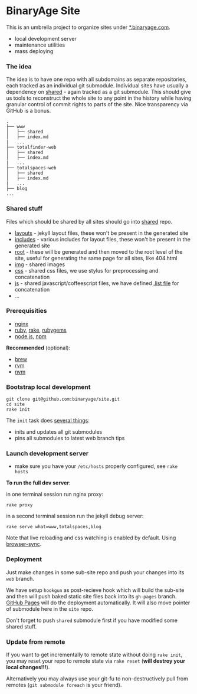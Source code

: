 # BinaryAge Site

This is an umbrella project to organize sites under [*.binaryage.com](http://www.binaryage.com).

  * local development server
  * maintenance utilities
  * mass deploying

### The idea

The idea is to have one repo with all subdomains as separate repositories, each tracked as an individual git submodule. 
Individual sites have usually a dependency on [shared](/binaryage/shared) - again tracked as a git submodule. 
This should give us tools to reconstruct the whole site to any point in the history while having granular control of commit 
rights to parts of the site. Nice transparency via GitHub is a bonus.

    .
    ├── www
    │   ├── shared
    │   ├── index.md
    |   ...
    ├── totalfinder-web
    │   ├── shared
    │   ├── index.md
    |   ...
    ├── totalspaces-web
    │   ├── shared
    │   ├── index.md
    |   ...
    ├── blog
    ...

### Shared stuff

Files which should be shared by all sites should go into [shared](/binaryage/shared) repo.

  * [layouts](https://github.com/binaryage/shared/tree/master/layouts) - jekyll layout files, these won't be present in the 
  generated site
  * [includes](https://github.com/binaryage/shared/tree/master/includes) - various includes for layout files, these won't be 
  present in the generated site
  * [root](https://github.com/binaryage/shared/tree/master/root) - these will be generated and then moved to the 
  root level of the site, useful for generating the same page for all sites, like 404.html
  * [img](https://github.com/binaryage/shared/tree/master/img) - shared images
  * [css](https://github.com/binaryage/shared/tree/master/css) - shared css files, we use stylus for preprocessing and 
  concatenation
  * [js](https://github.com/binaryage/shared/tree/master/js) - shared javascript/coffeescript files, we have defined 
  [.list file](https://github.com/binaryage/shared/blob/master/js/code.list) for concatenation
  * ...

### Prerequisities

  * [nginx](http://nginx.org)
  * [ruby](http://www.ruby-lang.org), [rake](http://rake.rubyforge.org), [rubygems](http://rubygems.org)
  * [node.js](http://nodejs.org), [npm](http://npmjs.org)

**Recommended** (optional):

  * [brew](http://mxcl.github.com/homebrew)
  * [rvm](http://beginrescueend.com)
  * [nvm](https://github.com/creationix/nvm)

### Bootstrap local development

    git clone git@github.com:binaryage/site.git
    cd site
    rake init

The `init` task does [several things](https://github.com/binaryage/site/blob/master/rakefile):

  * inits and updates all git submodules
  * pins all submodules to latest web branch tips

### Launch development server

  * make sure you have your `/etc/hosts` properly configured, see `rake hosts`

**To run the full dev server**:

in one terminal session run nginx proxy:

    rake proxy

in a second terminal session run the jekyll debug server:

    rake serve what=www,totalspaces,blog

Note that live reloading and css watching is enabled by default. Using [browser-sync](https://browsersync.io).

### Deployment

Just make changes in some sub-site repo and push your changes into its `web` branch.

We have setup `hookgun` as post-recieve hook which will build the sub-site and then will push baked static site files back 
into its `gh-pages` branch. [GitHub Pages](//pages.github.com) will do the deployment automatically. It will also move 
pointer of submodule here in the `site` repo.

Don't forget to push `shared` submodule first if you have modified some shared stuff.

### Update from remote

If you want to get incrementally to remote state without doing `rake init`, you may reset your repo to remote state via 
`rake reset` (**will destroy your local changes!!!**).

Alternatively you may always use your git-fu to non-destructively pull from remotes (`git submodule foreach` is your friend).
